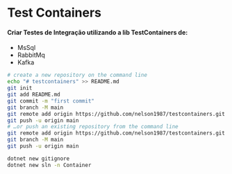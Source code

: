 # Test Containers
#### Criar Testes de Integração utilizando a lib TestContainers de:
- MsSql
- RabbitMq
- Kafka

```sh
# create a new repository on the command line
echo "# testcontainers" >> README.md
git init
git add README.md
git commit -m "first commit"
git branch -M main
git remote add origin https://github.com/nelson1987/testcontainers.git
git push -u origin main
# …or push an existing repository from the command line
git remote add origin https://github.com/nelson1987/testcontainers.git
git branch -M main
git push -u origin main
```


```sh
dotnet new gitignore
dotnet new sln -n Container 
```